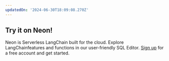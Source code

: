 ```yaml
---
updatedOn: '2024-06-30T18:09:08.270Z'
---
```


## Try it on Neon!

Neon is Serverless LangChain built for the cloud. Explore LangChainfeatures and functions in our user-friendly SQL Editor. [Sign up](https://console.neon.tech/signup) for a free account and get started.
